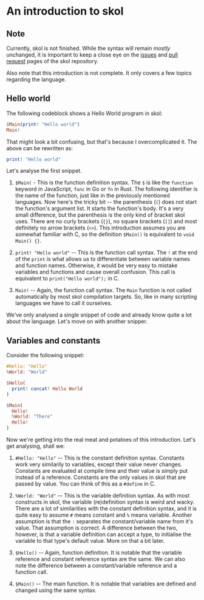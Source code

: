 # An introduction to skol

## Note

Currently, skol is not finished. While the syntax will remain _mostly_ unchanged,
it is important to keep a close eye on the [issues][issues] and
[pull request][pr] pages of the skol repository.

Also note that this introduction is not complete. It only covers a few topics
regarding the language.

## Hello world

The following codeblock shows a Hello World program in skol:

```hs
$Main(print! "Hello world")
Main!
```

That might look a bit confusing, but that's because I overcomplicated it. The
above can be rewritten as:

```hs
print! "Hello world"
```

Let's analyse the first snippet.

1. `$Main(` - This is the function definition syntax.
  The `$` is like the `function` keyword in JavaScript, `func` in Go or `fn` in
  Rust. The following identifier is the name of the function, just like in the
  previously mentioned languages. Now here's the tricky bit -- the parenthesis
  (`(`) does not start the function's argument list. It starts the function's
  body. It's a very small difference, but the parenthesis is the only kind of
  bracket skol uses. There are no curly brackets (`{}`), no square brackets (`[]`)
  and most definitely no arrow brackets (`<>`). This introduction assumes you
  are somewhat familiar with C, so the definition `$Main()` is equivalent to
  `void Main() {}`.

2. `print! "Hello world"` -- This is the function call syntax.
  The `!` at the end of the `print` is what allows us to differentiate between
  variable names and function names. Otherwise, it would be very easy to mistake
  variables and functions and cause overall confusion. This call is equivalent
  to `print("Hello world");` in C.

3. `Main!` -- Again, the function call syntax.
  The `Main` function is not called automatically by most skol compilation targets.
  So, like in many scripting languages we have to call it ourselves.

We've only analysed a single snippet of code and already know quite a lot about
the language. Let's move on with another snipper.

## Variables and constants

Consider the following snippet:

```hs
#Hello: "Hello"
%World: "World"

$Hello(
  print! concat! Hello World
)

$Main(
  Hello!
  %World: "There"
  Hello!
)
```

Now we're getting into the real meat and potatoes of this introduction. Let's
get analysing, shall we:

1. `#Hello: "Hello"` -- This is the constant definition syntax.
  Constants work very similarily to variables, except their value never changes.
  Constants are evaluated at compile time and their value is simply put instead
  of a reference. Constants are the only values in skol that are passed by value.
  You can think of this as a `#define` in C.

2. `%World: "World"` -- This is the variable definition syntax.
  As with most constructs in skol, the variable (re)definition syntax is weird
  and wacky. There are a lot of similarities with the constant definition syntax,
  and it is quite easy to assume `#` means constant and `%` means variable.
  Another assumption is that the `:` separates the constant/variable name from
  it's value. That assumption is correct. A difference between the two, however,
  is that a variable definition can accept a type, to initialise the variable to
  that type's default value. More on that a bit later.

3. `$Hello()` -- Again, function definition.
  It is notable that the variable reference and constant reference syntax are
  the same. We can also note the difference between a constant/variable
  reference and a function call.

4. `$Main()` -- The main function.
  It is notable that variables are defined and changed using the same syntax.

[issues]: https://github.com/syzkrash/skol/issues
[pr]: https://github.com/syzkrash/skol/pulls
